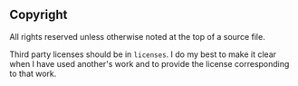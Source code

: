 ## Copyright

All rights reserved unless otherwise noted at the top of a source file.

Third party licenses should be in `licenses`. I do my best to make it clear when I have used another's work and to provide the license corresponding to that work.
